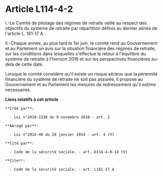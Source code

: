 # Article L114-4-2

I.-Le Comité de pilotage des régimes de retraite veille au respect des objectifs du système de retraite par répartition
définis au dernier alinéa de l'article L. 161-17 A. 

II.-Chaque année, au plus tard le 1er juin, le comité rend au Gouvernement et au Parlement un avis sur la situation
financière des régimes de retraite, sur les conditions dans lesquelles s'effectue le retour à l'équilibre du système de
retraite à l'horizon 2018 et sur les perspectives financières au-delà de cette date. 

Lorsque le comité considère qu'il existe un risque sérieux que la pérennité financière du système de retraite ne soit pas
assurée, il propose au Gouvernement et au Parlement les mesures de redressement qu'il estime nécessaires.

**Liens relatifs à cet article**

	**Créé par**:

	  - Loi n°2010-1330 du 9 novembre 2010 - art. 2

	**Abrogé par**:

	  - Loi n°2014-40 du 20 janvier 2014 - art. 4 (V)

	**Cité par**:

	  - Code de la sécurité sociale. - art. D114-4-0-14 (V)

	**Cite**:

	  - Code de la sécurité sociale. - art. L161-17 A
